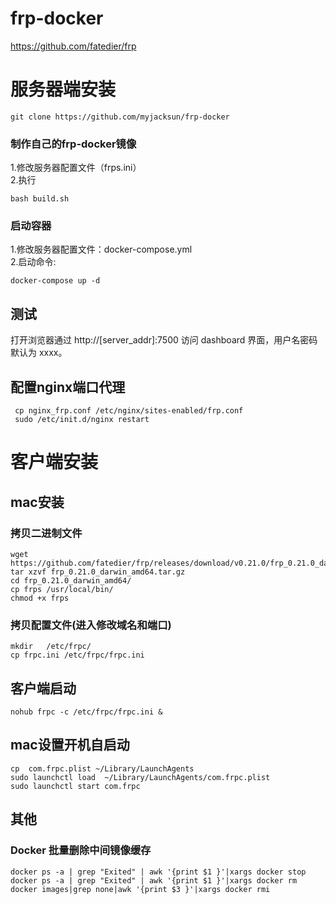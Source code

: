 # frp-docker
https://github.com/fatedier/frp
# 服务器端安装
```
git clone https://github.com/myjacksun/frp-docker
```

### 制作自己的frp-docker镜像
1.修改服务器配置文件（frps.ini）   
2.执行
```
bash build.sh
```
 
### 启动容器
1.修改服务器配置文件：docker-compose.yml   
2.启动命令:  
```
docker-compose up -d
```

## 测试
打开浏览器通过 http://[server_addr]:7500 访问 dashboard 界面，用户名密码默认为 xxxx。

## 配置nginx端口代理
```
 cp nginx_frp.conf /etc/nginx/sites-enabled/frp.conf
 sudo /etc/init.d/nginx restart
```
# 客户端安装
## mac安装
### 拷贝二进制文件
```code
wget https://github.com/fatedier/frp/releases/download/v0.21.0/frp_0.21.0_darwin_amd64.tar.gz   
tar xzvf frp_0.21.0_darwin_amd64.tar.gz
cd frp_0.21.0_darwin_amd64/
cp frps /usr/local/bin/
chmod +x frps
```
### 拷贝配置文件(进入修改域名和端口) 
```code
mkdir   /etc/frpc/ 
cp frpc.ini /etc/frpc/frpc.ini
```

## 客户端启动
```code
nohub frpc -c /etc/frpc/frpc.ini &
```

## mac设置开机自启动
```code
cp  com.frpc.plist ~/Library/LaunchAgents
sudo launchctl load  ~/Library/LaunchAgents/com.frpc.plist
sudo launchctl start com.frpc
```

## 其他
### Docker 批量删除中间镜像缓存
```
docker ps -a | grep "Exited" | awk '{print $1 }'|xargs docker stop
docker ps -a | grep "Exited" | awk '{print $1 }'|xargs docker rm
docker images|grep none|awk '{print $3 }'|xargs docker rmi
```